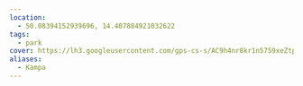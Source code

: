 ```yaml
---
location:
  - 50.08394152939696, 14.407884921032622
tags:
  - park
cover: https://lh3.googleusercontent.com/gps-cs-s/AC9h4nr8kr1n5759xeZtph_Wtj3XFkk0EmKpwQ0H-SnR2CezaOixImXTbw1oghkfoAUCnQ6qjlmgYuAnyqikcG-hXa7eAmIIyxIRn6lw0-b6zCp_YFA-Y4nvaRIX58avCyVp8mSVbTcMcw=w408-h306-k-no
aliases:
  - Kampa
---
```

